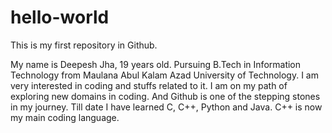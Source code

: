 # hello-world
This is my first repository in Github.

My name is Deepesh Jha, 19 years old.
Pursuing B.Tech in Information Technology from Maulana Abul Kalam Azad University of Technology.
I am very interested in coding and stuffs related to it.
I am on my path of exploring new domains in coding. And Github is one of the stepping stones in my journey.
Till date I have learned C, C++, Python and Java.
C++ is now my main coding language.
